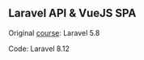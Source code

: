 ## Laravel API & VueJS SPA

Original [course](https://www.udemy.com/course/laravel-api-development-vue-js-spa-from-scratch
): Laravel 5.8

Code: Laravel 8.12
